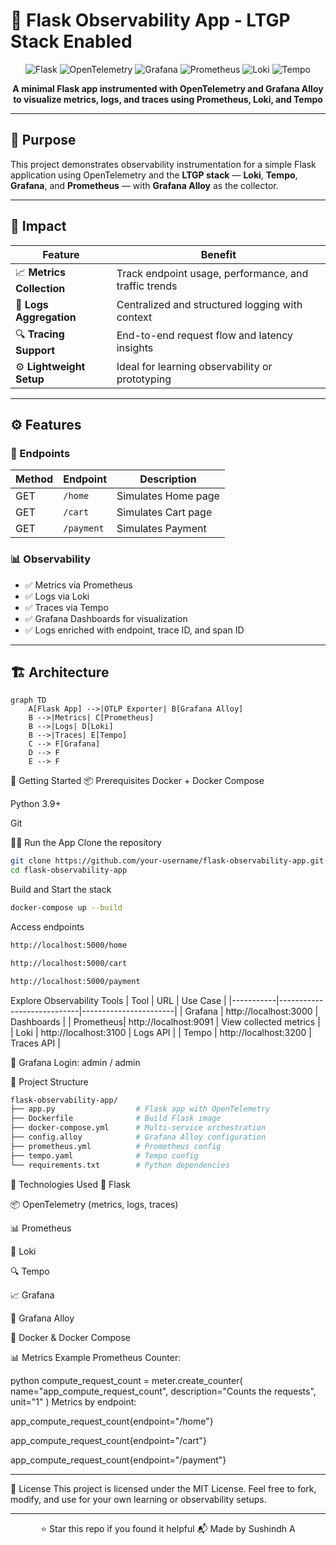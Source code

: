 # 📡 Flask Observability App - LTGP Stack Enabled

<div align="center">

![Flask](https://img.shields.io/badge/Flask-Backend-000000?style=for-the-badge)
![OpenTelemetry](https://img.shields.io/badge/OpenTelemetry-Enabled-orange?style=for-the-badge)
![Grafana](https://img.shields.io/badge/Grafana-Dashboard-orange?style=for-the-badge)
![Prometheus](https://img.shields.io/badge/Prometheus-Metrics-brightgreen?style=for-the-badge)
![Loki](https://img.shields.io/badge/Loki-Logs-blue?style=for-the-badge)
![Tempo](https://img.shields.io/badge/Tempo-Traces-yellow?style=for-the-badge)

**A minimal Flask app instrumented with OpenTelemetry and Grafana Alloy to visualize metrics, logs, and traces using Prometheus, Loki, and Tempo**

</div>

---

## 🎯 Purpose

This project demonstrates observability instrumentation for a simple Flask application using OpenTelemetry and the **LTGP stack** — **Loki**, **Tempo**, **Grafana**, and **Prometheus** — with **Grafana Alloy** as the collector.

---

## 🌟 Impact

| Feature                  | Benefit                                               |
|--------------------------|--------------------------------------------------------|
| 📈 **Metrics Collection**   | Track endpoint usage, performance, and traffic trends |
| 📜 **Logs Aggregation**     | Centralized and structured logging with context        |
| 🔍 **Tracing Support**      | End-to-end request flow and latency insights          |
| ⚙️ **Lightweight Setup**    | Ideal for learning observability or prototyping       |

---

## ⚙️ Features

### 🔗 Endpoints

| Method | Endpoint     | Description          |
|--------|--------------|----------------------|
| GET    | `/home`      | Simulates Home page  |
| GET    | `/cart`      | Simulates Cart page  |
| GET    | `/payment`   | Simulates Payment    |

### 📊 Observability

- ✅ Metrics via Prometheus
- ✅ Logs via Loki
- ✅ Traces via Tempo
- ✅ Grafana Dashboards for visualization
- ✅ Logs enriched with endpoint, trace ID, and span ID

---

## 🏗️ Architecture

```mermaid
graph TD
    A[Flask App] -->|OTLP Exporter| B[Grafana Alloy]
    B -->|Metrics| C[Prometheus]
    B -->|Logs| D[Loki]
    B -->|Traces| E[Tempo]
    C --> F[Grafana]
    D --> F
    E --> F
```

🚀 Getting Started
📦 Prerequisites
Docker + Docker Compose

Python 3.9+

Git

🧑‍💻 Run the App
Clone the repository

```bash
git clone https://github.com/your-username/flask-observability-app.git
cd flask-observability-app
```
Build and Start the stack
```bash
docker-compose up --build
```

Access endpoints
```bash
http://localhost:5000/home

http://localhost:5000/cart

http://localhost:5000/payment
```
Explore Observability Tools
| Tool      | URL                        | Use Case             |
|-----------|----------------------------|-----------------------|
| Grafana   | http://localhost:3000      | Dashboards           |
| Prometheus| http://localhost:9091      | View collected metrics |
| Loki      | http://localhost:3100      | Logs API             |
| Tempo     | http://localhost:3200      | Traces API           |

📌 Grafana Login: admin / admin

📂 Project Structure
```bash
flask-observability-app/
├── app.py                  # Flask app with OpenTelemetry
├── Dockerfile              # Build Flask image
├── docker-compose.yml      # Multi-service orchestration
├── config.alloy            # Grafana Alloy configuration
├── prometheus.yml          # Prometheus config
├── tempo.yaml              # Tempo config
└── requirements.txt        # Python dependencies
```
🔧 Technologies Used
🐍 Flask

📦 OpenTelemetry (metrics, logs, traces)

📊 Prometheus

📜 Loki

🔍 Tempo

📈 Grafana

🔄 Grafana Alloy

🐳 Docker & Docker Compose

📊 Metrics Example
Prometheus Counter:

python
compute_request_count = meter.create_counter(
    name="app_compute_request_count",
    description="Counts the requests",
    unit="1"
)
Metrics by endpoint:

app_compute_request_count{endpoint="/home"}

app_compute_request_count{endpoint="/cart"}

app_compute_request_count{endpoint="/payment"}

---

📜 License
This project is licensed under the MIT License.
Feel free to fork, modify, and use for your own learning or observability setups.

---

<div align="center">
⭐ Star this repo if you found it helpful
📬 Made by Sushindh A
</div> 
